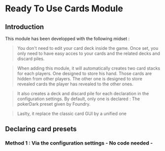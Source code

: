 # Ready To Use Cards Module

## Introduction

This module has been developped with the following midset : 

> You don't need to edit your card deck inside the game. Once set, you only need to have easy acces to your cards and the related decks and discard piles.

> When adding this module, it will automatically creates two card stacks for each players. One designed to store his hand. Those cards are hidden from other players. The other one is designed to store revealed cards the player has revealed to the other ones.

> It also creates a deck and discard pile for each declaration in the configuration settings. By default, only one is declared : The pokerDark preset given by Foundry.

> Laslty, it replace the classic card GUI by a unified one

## Declaring card presets

### Method 1 : Via the configuration settings - No code needed -

